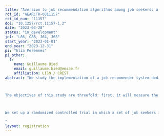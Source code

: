 ```yaml
---
title: "Aversion to job recommendation algorithms among job seekers: a field experiment to measure it and understand what cause it"
rct_id: "AEARCTR-0011157"
rct_id_num: "11157"
doi: "10.1257/rct.11157-1.2"
date: "2023-03-28"
status: "in_development"
jel: "L86, C88, J64, J68"
start_year: "2023-01-01"
end_year: "2023-12-31"
pi: "Elia Perennes"
pi_other:
  1:
    name: Guillaume Bied
    email: guillaume.bied@ensae.fr
    affiliation: LISN / CREST
abstract: "We study the implementation of a job recommender system dedicated to the jobseekers at the French Public Employment Service (PES). The recommender system is a combination of two vacancy rankings : the first ranking is based on an expert system that recommends matches based on the fit between the job seekers' search criteria and the characteristics of job postings ; the other one is obtained from a state of the art machine learning (ML) model, based on the very rich data available at the French PES (including textual data and past hires).

The objectives of this study are threefold: first, it will measure the degree of aversion (and/or acceptance) of job seekers for algorithmic recommendations ; second, it will determine the mechanisms that cause aversion ; and third, it will investigate how the framing of recommendations can minimize the risk of aversion.

We set up a randomized controlled trial in which a set of job seekers is exposed to algorithmic recommendations of vacancies. Several framing alternatives are tested: the first explains to job seekers the global functioning of the algorithm, the second emphasizes the level of performance of the algorithm and the third emphasizes the fact that the algorithm has been co-constructed with job seekers. During the experiment, job seekers are explicitly asked about how they perceive the recommendations. I also use implicit satisfaction measures, such as the click rate on the recommended ads.
"
layout: registration
---
```


